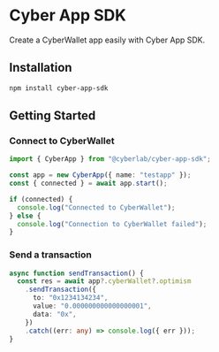 # Cyber App SDK

Create a CyberWallet app easily with Cyber App SDK.

## Installation

```bash
npm install cyber-app-sdk
```

## Getting Started

### Connect to CyberWallet

```typescript
import { CyberApp } from "@cyberlab/cyber-app-sdk";

const app = new CyberApp({ name: "testapp" });
const { connected } = await app.start();

if (connected) {
  console.log("Connected to CyberWallet");
} else {
  console.log("Connection to CyberWallet failed");
}
```

### Send a transaction

```typescript
async function sendTransaction() {
  const res = await app?.cyberWallet?.optimism
    .sendTransaction({
      to: "0x1234134234",
      value: "0.000000000000000001",
      data: "0x",
    })
    .catch((err: any) => console.log({ err }));
}
```
